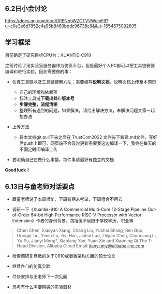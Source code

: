 ## 6.2日小会讨论

https://docs.qq.com/doc/DRENqbWZCTVVWcmF6?u=c0e3e6d7852c4a95b8460bddc96738c8&&_t=1654675092605

## 学习框架

目前确定了研究目标CPU为：XUANTIE-C910

之前讨论了用实验室服务器作为仿真平台，但是最好个人PC都可以把工具链安装编译和进行实验，因此需要做的事：

* 仿真工具链以及工具链使用方法：需要编写**说明文档**，说明文档上传至本网页
	* 自己的环境和依赖项
	* 标注工具链**下载出处**和**版本号**
	* **步骤完整，流程清晰**
	* 整理所有遇到的问题，如果解决，请给出解决方法，未解决问题大家一起想办法
	
* 上传方法
	* 将本文档git pull下来之后在 TrustCom2022 文件夹下新建.md文件，写好后push上即可，网页端不会及时更新需要我这边编译一下，我会在每天的不固定时间编译上传

* 要明确自己在做什么事情，每件事请最好有独立的文档

**Good luck！**

## 6.13日与童老师对话要点

* 跟童老师说了本周很忙，下周有期末考试，下周组会不用去

* 调研一下《Xuantie-910: A Commercial Multi-Core 12-Stage
Pipeline Out-of-Order 64-bit High Performance
RISC-V Processor with Vector Extension》作者的身份背景，包括但不局限于学校学历，职业等

> Chen Chen, Xiaoyan Xiang, Chang Liu, Yunhai Shang, Ren Guo, Dongqi Liu,
> Yimin Lu, Ziyi Hao, Jiahui Luo, Zhijian Chen, Chunqiang Li,
> Yu Pu, Jianyi Meng*, Xiaolang Yan, Yuan Xie and Xiaoning Qi
> The T-Head Division, Alibaba Cloud
> Email: jianyi.mjy@alibaba-inc.com

* 检索调研复旦微的关于C910或者微架构方面的硕士论文

* 继续各自的仿真实验

* 尽快安排与王老师下一次见面

* 思考有什么需要购买的实验器材

